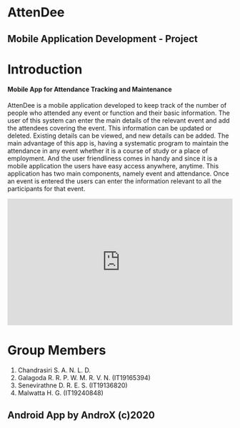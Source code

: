 # AttenDee

## Mobile Application Development - Project

# Introduction
#### Mobile App for Attendance Tracking and Maintenance
AttenDee is a mobile application developed to keep track of the number of people who attended any event or function and their basic information. The user of this system can enter the main details of the relevant event and add the attendees covering the event. This information can be updated or deleted. Existing details can be viewed, and new details can be added. The main advantage of this app is, having a systematic program to maintain the attendance in any event whether it is a course of study or a place of employment. And the user friendliness comes in handy and since it is a mobile application the users have easy access anywhere, anytime. This application has two main components, namely event and attendance. Once an event is entered the users can enter the information relevant to all the participants for that event.

<iframe src="https://www.linkedin.com/embed/feed/update/urn:li:ugcPost:6721881752723312640?compact=1" height="284" width="504" frameborder="0" allowfullscreen="" title="Embedded post"></iframe>

# Group Members
1. Chandrasiri S. A. N. L. D. 
2. Galagoda R. R. P. W. M. R. V. N.	(IT19165394) 
3. Senevirathne D. R. E. S.	(IT19136820) 
4. Malwatta H. G. (IT19240848)

## Android App by AndroX (c)2020
